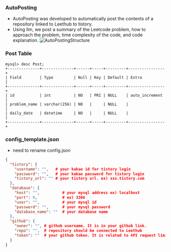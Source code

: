 ### AutoPosting
- AutoPosting was developed to automatically post the contents of a repository linked to Leethub to tistory.
- Using llm, we post a summary of the Leetcode problem, how to approach the problem, time complexity of the code, and code explanation.
![AutoPostingStructure](https://github.com/user-attachments/assets/e47bd9db-3670-43fb-926e-8bec71fb26a5)


### Post Table
```
mysql> desc Post;
+--------------+--------------+------+-----+---------+----------------+
| Field        | Type         | Null | Key | Default | Extra          |
+--------------+--------------+------+-----+---------+----------------+
| id           | int          | NO   | PRI | NULL    | auto_increment |
| problem_name | varchar(256) | NO   |     | NULL    |                |
| daily_date   | datetime     | NO   |     | NULL    |                |
+--------------+--------------+------+-----+---------+----------------+
```

### config_template.json
- need to rename config.json
```json
{
  "tistory": {
    "username": "",   # your kakao id for tistory login
    "password": "",   # your kakao password for tistory login
    "tistory_url": "" # your tistory url. ex) xxx.tistory.com
  },
  "database": {
    "host": "",          # your mysql address ex) localhost
    "port": 0,           # ex) 3306
    "user": "",          # your mysql id
    "password": "",      # your mysql password
    "database_name": ""  # your database name
  },
  "github": {
    "owner": "", # github username. It is in your github link.
    "repo": "",  # repository should be connected to Leethub 
    "token": ""  # your github token. It is related to API request limits.
  }
}
```
